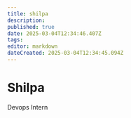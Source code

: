 ```yaml
---
title: shilpa
description: 
published: true
date: 2025-03-04T12:34:46.407Z
tags: 
editor: markdown
dateCreated: 2025-03-04T12:34:45.094Z
---
```


# Shilpa
Devops Intern